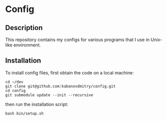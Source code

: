 Config
======

Description
-----------
This repository contains my configs for various programs that I use in
Unix-like environment.

Installation
------------
To install config files, first obtain the code on a local machine:

    cd ~/dev
    git clone git@github.com:kabanovdmitry/config.git
    cd config
    git submodule update --init --recursive

then run the installation script:

    bash bin/setup.sh
